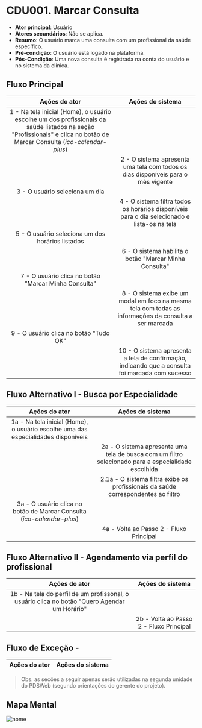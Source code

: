 # CDU001. Marcar Consulta

- **Ator principal**: Usuário
- **Atores secundários**: Não se aplica.
- **Resumo**: O usuário marca uma consulta com um profissional da saúde específico.
- **Pré-condição**: O usuário está logado na plataforma.
- **Pós-Condição**: Uma nova consulta é registrada na conta do usuário e no sistema da clínica.

## Fluxo Principal
| Ações do ator | Ações do sistema |
| :-----------------: | :-----------------: | 
| 1 - Na tela inicial (Home), o usuário escolhe um dos profissionais da saúde listados na seção "Profissionais" e clica no botão de Marcar Consulta (_ico-calendar-plus_) | |  
| | 2 - O sistema apresenta uma tela com todos os dias disponíveis para o mês vigente |
| 3 - O usuário seleciona um dia | | 
| | 4 - O sistema filtra todos os horários disponíveis para o dia selecionado e lista-os na tela | 
| 5 - O usuário seleciona um dos horários listados | | 
| | 6 - O sistema habilita o botão "Marcar Minha Consulta" | 
| 7 - O usuário clica no botão "Marcar Minha Consulta" | | 
| | 8 - O sistema exibe um modal em foco na mesma tela com todas as informações da consulta a ser marcada | 
| 9 - O usuário clica no botão "Tudo OK" | | 
| | 10 - O sistema apresenta a tela de confirmação, indicando que a consulta foi marcada com sucesso |

## Fluxo Alternativo I - Busca por Especialidade
| Ações do ator | Ações do sistema |
| :-----------------: | :-----------------: | 
| 1a - Na tela inicial (Home), o usuário escolhe uma das especialidades disponíveis | |
| | 2a - O sistema apresenta uma tela de busca com um filtro selecionado para a especialidade escolhida |
| | 2.1a - O sistema filtra exibe os profissionais da saúde correspondentes ao filtro |
| 3a - O usuário clica no botão de Marcar Consulta (_ico-calendar-plus_) | |
| | 4a - Volta ao Passo 2 - Fluxo Principal |

## Fluxo Alternativo II - Agendamento via perfil do profissional
| Ações do ator | Ações do sistema |
| :-----------------: | :-----------------: | 
| 1b - Na tela do perfil de um profissonal, o usuário clica no botão "Quero Agendar um Horário" | |
| | 2b - Volta ao Passo 2 - Fluxo Principal |

## Fluxo de Exceção - 
| Ações do ator | Ações do sistema |
| :-----------------: | :-----------------: | 

> Obs. as seções a seguir apenas serão utilizadas na segunda unidade do PDSWeb (segundo orientações do gerente do projeto).

## Mapa Mental
![nome](link)
